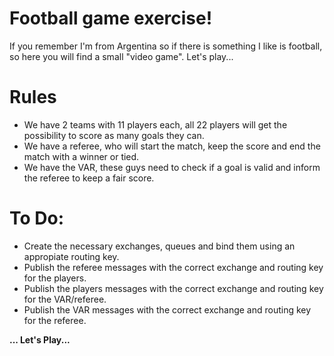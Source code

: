 # Football game exercise!

If you remember I'm from Argentina so if there is something I like is football, so here you will find a small "video game". Let's play...


# Rules

- We have 2 teams with 11 players each, all 22 players will get the possibility to score as many goals they can.
- We have a referee, who will start the match, keep the score and end the match with a winner or tied.
- We have the VAR, these guys need to check if a goal is valid and inform the referee to keep a fair score.

# To Do:

- Create the necessary exchanges, queues and bind them using an appropiate routing key.
- Publish the referee messages with the correct exchange and routing key for the players.
- Publish the players messages with the correct exchange and routing key for the VAR/referee.
- Publish the VAR messages with the correct exchange and routing key for the referee.

**... Let's Play...**